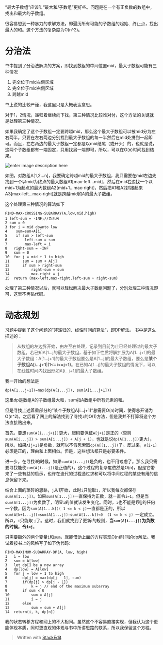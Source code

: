 
“最大子数组”应该叫“最大和/子数组”更好些。问题是在一个有正负数的数组中，找出和最大的子数组。

很容易想到一种暴力的求解方法，即遍历所有可能的子数组的起始、终止点，找出最大的和。这个方法的复杂度为O(n^2)。

# 分治法
书中提到了分治法解决的方案，即找到数组的中间位置mid，最大子数组可能有三种情况

1.	完全位于mid左侧区域
2.	完全位于mid右侧区域
3.	跨越mid

书上说的比较严谨，我这里只是大概表达意思。

对于1，2情况，递归着继续向下找，第三种情况比较难对付，这个方法的关键就是处理第三种情况。

如果我确定了这个子数组一定要跨越mid，那么这个最大子数组可以被mid分为左右两半，只要在左右两边分别找到最大子数组的每一半然后在mid处拼到一起即可。而且，左右两边的最大子数组一定都是以mid结尾（或开头）的，也就是说，这两个子数组都有一端固定，只用找另一端即可，所以，可以在O(n)时间找到结果。

![enter image description here](http://zchang.me/wp-content/uploads/2015/02/gr22NCr2Y4APRreXhfHeaCAH-1024x652.jpg)

如图，对数组A[1,2...n]，我要确定跨越mid的最大子数组，我只需要在mid左边先找到一个以mid为终点的最大数组A1[max-left...mid]，然后在mid右边找一个以mid+1为起点的最大数组A2[mid+1...max-right]，然后把A1和A2拼接起来A3[max-left...max-right]就是跨越mid的A的最大子数组。

这个处理第三种情况的算法如下

	FIND-MAX-CROSSING-SUBARRAY(A,low,mid,high)
	1 left-sum = -INF;//负无穷
	2 sum = 0
	3 for i = mid downto low
	4	 sum=sum+A[i]
	5	 if sum > left-sum
	6		 left-sum = sum
	7		 max-left = i
	8	right-sum = -INF
	9	sum = 0
	10	for j = mid + 1 to high
	11		sum = sum + A[j]
	12		if sum > right-sum
	13			right-sum = sum
	14			max-right = j
	15	return (max-left,max-right,left-sum + right-sum)

处理了第三种情况以后，就可以轻松解决最大子数组问题了，分别处理三种情况即可，这里不再贴代码。

# 动态规划


习题中提到了这个问题的“非递归的、线性时间的算法”，即DP解法。
书中是这么描述的：

> 从数组的左边界开始，由左至右处理，记录到目前为止已经处理过的最大子数组。若已知A[1...j的最大子数组，基于如下性质将解扩展为A[1...j+1]的最大子数组：A[1...j+1]的最大子数组要么是A[1...j]的最大子数组，要么是**某个子数组A\[i...j+1\](1<=i<=j+1)**。在已知A[1...j]的最大子数组的情况下，可以在线性时间内找出形如A[i...j+1]的最大子数组。

我一开始的想法是

	dp(A[1...j+1])=max(dp(A[1...j]), sum(A[i...j+1]))
	
这里dp是数组A的子数组最大和，sum指A数组中所有元素的和。

但是寻找上述着重部分的“某个子数组A[i...j+1]”总需要O(n)时间，使得总开销为O(n^2)。之后看了网上的解法找到了寻找`i`的O(1)方法，但是我并不打算将这个方法直接贴出来。

首先，要想`sum(A[i...j+1])`更大，起码要保证`A[j+1]`是正的（否则`sum(A[i...j]) > sum(A[i...j]) + A[j + 1]`，也就是说`dp(A[1...j])`更大），所以，如果`A[j+1]`是负数，就可以不假思索取`dp(A[[1...j])`了。反过来，`A[i-1]`必须是正的，理由和上面相似。但是，这些想法都只是必要条件。

进一步，在寻找i的时候，如果`sum(A[i...j])`是负的，也不用考虑了。那么我只需要寻找能使`sum(A[i...j])`是正值的`i`。这个过程的复杂度依然是O(n)，但是它带来了一些有益的启示，也许在迭代的过程通过求和可以将中间过程的某些有用的信息保留下来。

结合上面的琐碎的思路，`j`从1开始，此时`i`只能取`1`，所以我每次都保存`sum(A[1...j])`。如果`sum(A[1...j])`一直保持为正数，就一直令`i=1`。但是当`sum(A[1...j])`为负数了，明显`i`的值就该发生变化。同时，`i`也不能是1到j的任何一个数，因为`sum(A[1...k])( 1 <= k < j)`一直都是正的，所以`sum(A[k+1...j])=sum(A[1...j])-sum(A[1...k])<0  (1 <= k < j) `一定成立。所以，`i`只能取 `j`了。这时，我们就找到了更新i的规则，**当`sum(A[i...j])`为负数的时候，令`i=j`**。

只需要额外的两个变量`i`和`sum`，就能借助上面的方程实现O(n)时间的dp解法。我试着按书上的风格写了如下伪代码:

	FIND-MAXIMUM-SUBARRAY-DP(A, low, high)
	1	i = low
	2	sum = A[low]
	3	let dp[] be a new array
	4	dp[low] = A[low]	
	5	for j = low + 1 to high
	6		dp[j] = max(dp[j - 1], sum)
	7		if(dp[j] > dp[j - 1])
	8			k = j // end of the maximum subarray
	9		if sum < 0
	10			sum = A[j]
	11			i = j
	12		else
	13			sum = sum + A[j]
	14	return(i, k, dp[n])
	
	
我的状态转移方程和网上的不大相同。虽然这个不容易直接实现，但我认为这个更能体现本质，同时更直观的体现与书中所讲思路的联系，所以我保留这个方程。
			
		


> Written with [StackEdit](https://stackedit.io/).